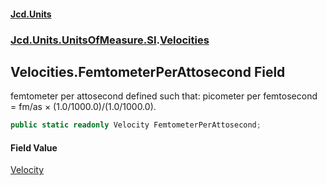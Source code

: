 #### [Jcd.Units](index 'index')
### [Jcd.Units.UnitsOfMeasure.SI](Jcd.Units.UnitsOfMeasure.SI 'Jcd.Units.UnitsOfMeasure.SI').[Velocities](Velocities 'Jcd.Units.UnitsOfMeasure.SI.Velocities')

## Velocities.FemtometerPerAttosecond Field

femtometer per attosecond defined such that: picometer per femtosecond = fm/as × (1.0/1000.0)/(1.0/1000.0).

```csharp
public static readonly Velocity FemtometerPerAttosecond;
```

#### Field Value
[Velocity](Velocity 'Jcd.Units.UnitTypes.Velocity')